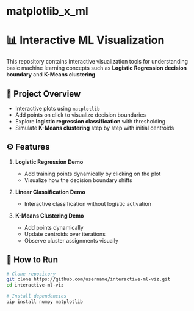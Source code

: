 # matplotlib_x_ml
# 📊 Interactive ML Visualization  

This repository contains interactive visualization tools for understanding basic machine learning concepts such as **Logistic Regression decision boundary** and **K-Means clustering**.  

## 📌 Project Overview  
- Interactive plots using `matplotlib`  
- Add points on click to visualize decision boundaries  
- Explore **logistic regression classification** with thresholding  
- Simulate **K-Means clustering** step by step with initial centroids  

## ⚙️ Features  
1. **Logistic Regression Demo**  
   - Add training points dynamically by clicking on the plot  
   - Visualize how the decision boundary shifts  

2. **Linear Classification Demo**  
   - Interactive classification without logistic activation  

3. **K-Means Clustering Demo**  
   - Add points dynamically  
   - Update centroids over iterations  
   - Observe cluster assignments visually  

## 🚀 How to Run  
```bash
# Clone repository
git clone https://github.com/username/interactive-ml-viz.git
cd interactive-ml-viz

# Install dependencies
pip install numpy matplotlib
